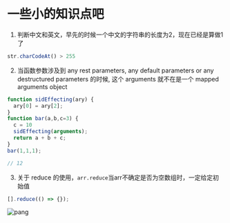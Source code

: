 # 一些小的知识点吧

1. 判断中文和英文，早先的时候一个中文的字符串的长度为2，现在已经是算做1了

  ```js
  str.charCodeAt() > 255
  ```

2. 当函数参数涉及到 any rest parameters, any default parameters or any destructured parameters 的时候, 这个 arguments 就不在是一个 mapped arguments object

  ```js
  function sidEffecting(ary) {
    ary[0] = ary[2];
  }
  function bar(a,b,c=3) {
    c = 10
    sidEffecting(arguments);
    return a + b + c;
  }
  bar(1,1,1);

  // 12
  ```

3. 关于 reduce 的使用，<code>arr.reduce</code>当arr不确定是否为空数组时，一定给定初始值

  ```js
  [].reduce(() => {});
  ```

  ![pang](https://github.com/shiyangzhaoa/easy-tips/blob/master/img/reduce_init.png)
